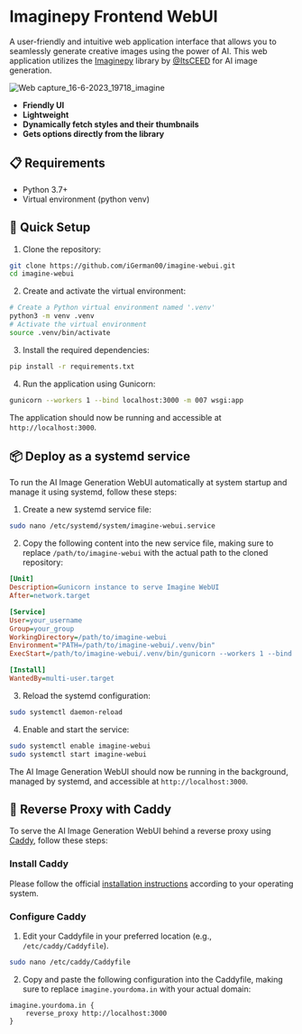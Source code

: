 # Imaginepy Frontend WebUI

A user-friendly and intuitive web application interface that allows you to seamlessly generate creative images using the power of AI. This web application utilizes the [Imaginepy](https://github.com/ItsCEED/Imaginepy) library by [@ItsCEED](https://github.com/ItsCEED/Imaginepy) for AI image generation.

![Web capture_16-6-2023_19718_imagine](https://github.com/iGerman00/imagine-webui/assets/36676880/6ded7cc9-7573-4a5d-8c4c-244f063d8903)

- **Friendly UI**
- **Lightweight**
- **Dynamically fetch styles and their thumbnails**
- **Gets options directly from the library**

## 📋 Requirements

- Python 3.7+
- Virtual environment (python venv)

## 🚀 Quick Setup

1. Clone the repository:

```bash
git clone https://github.com/iGerman00/imagine-webui.git
cd imagine-webui
```

2. Create and activate the virtual environment:

```bash
# Create a Python virtual environment named '.venv'
python3 -m venv .venv
# Activate the virtual environment
source .venv/bin/activate
```

3. Install the required dependencies:

```bash
pip install -r requirements.txt
```

4. Run the application using Gunicorn:

```bash
gunicorn --workers 1 --bind localhost:3000 -m 007 wsgi:app
```

The application should now be running and accessible at `http://localhost:3000`.

## 📦 Deploy as a systemd service

To run the AI Image Generation WebUI automatically at system startup and manage it using systemd, follow these steps:

1. Create a new systemd service file:

```bash
sudo nano /etc/systemd/system/imagine-webui.service
```

2. Copy the following content into the new service file, making sure to replace `/path/to/imagine-webui` with the actual path to the cloned repository:

```ini
[Unit]
Description=Gunicorn instance to serve Imagine WebUI
After=network.target

[Service]
User=your_username
Group=your_group
WorkingDirectory=/path/to/imagine-webui
Environment="PATH=/path/to/imagine-webui/.venv/bin"
ExecStart=/path/to/imagine-webui/.venv/bin/gunicorn --workers 1 --bind localhost:3000 -m 007 wsgi:app

[Install]
WantedBy=multi-user.target
```

3. Reload the systemd configuration:

```bash
sudo systemctl daemon-reload
```

4. Enable and start the service:

```bash
sudo systemctl enable imagine-webui
sudo systemctl start imagine-webui
```

The AI Image Generation WebUI should now be running in the background, managed by systemd, and accessible at `http://localhost:3000`.

## 🔄 Reverse Proxy with Caddy

To serve the AI Image Generation WebUI behind a reverse proxy using [Caddy](https://caddyserver.com/), follow these steps:

### Install Caddy

Please follow the official [installation instructions](https://caddyserver.com/docs/install) according to your operating system.

### Configure Caddy

1. Edit your Caddyfile in your preferred location (e.g., `/etc/caddy/Caddyfile`).

```bash
sudo nano /etc/caddy/Caddyfile
```

2. Copy and paste the following configuration into the Caddyfile, making sure to replace `imagine.yourdoma.in` with your actual domain:

```
imagine.yourdoma.in {
    reverse_proxy http://localhost:3000
}
```
